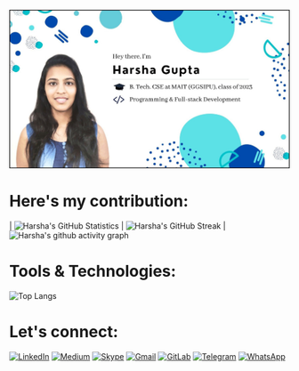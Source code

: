 [![Harsha's GitHub Banner](./assets/GitHubHeader.jpg)](https://harsha14gupta.github.io/)
# Here's my contribution:
| ![Harsha's GitHub Statistics](https://github-readme-stats.vercel.app/api?username=harsha14gupta&show_icons=true) | ![Harsha's GitHub Streak](https://github-readme-streak-stats.herokuapp.com/?user=harsha14gupta) |
![Harsha's github activity graph](https://activity-graph.herokuapp.com/graph?username=harsha14gupta)
# Tools & Technologies:
![Top Langs](https://github-readme-stats.vercel.app/api/top-langs/?username=harsha14gupta&hide=TeX&layout=compact)
# Let's connect:
[![LinkedIn](https://img.shields.io/badge/linkedin-%230077B5.svg?style=for-the-badge&logo=linkedin&logoColor=white)](https://www.linkedin.com/in/harsha-gupta-40b636187/) [![Medium](https://img.shields.io/badge/Medium-12100E?style=for-the-badge&logo=medium&logoColor=white)](https://harshagupta14.medium.com/)  [![Skype](https://img.shields.io/badge/SKYPE-%2300AFF0.svg?style=for-the-badge&logo=Skype&logoColor=white)](https://join.skype.com/invite/YdWVKjhODyVG) [![Gmail](https://img.shields.io/badge/Gmail-D14836?style=for-the-badge&logo=gmail&logoColor=white)](mailto:harsha14gupta@gmail.com) [![GitLab](https://img.shields.io/badge/gitlab-%23181717.svg?style=for-the-badge&logo=gitlab&logoColor=white)](https://gitlab.com/harsha14gupta) [![Telegram](https://img.shields.io/badge/Telegram-2CA5E0?style=for-the-badge&logo=telegram&logoColor=white)](https://t.me/harsha14gupta) [![WhatsApp](https://img.shields.io/badge/WhatsApp-25D366?style=for-the-badge&logo=whatsapp&logoColor=white)](https://wa.me/8585965006/)
